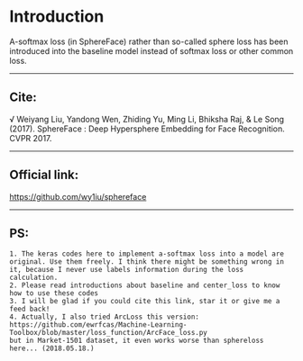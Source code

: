 Introduction
============
A-softmax loss (in SphereFace) rather than so-called sphere loss has been introduced into the baseline model instead of softmax loss or other common loss.

---
Cite:
-----
√ Weiyang Liu, Yandong Wen, Zhiding Yu, Ming Li, Bhiksha Raj, & Le Song (2017). SphereFace : Deep Hypersphere Embedding for Face Recognition. CVPR 2017.

---
Official link:
--------------
https://github.com/wy1iu/sphereface

---
PS:
---
    1. The keras codes here to implement a-softmax loss into a model are original. Use them freely. I think there might be something wrong in it, because I never use labels information during the loss calculation.
    2. Please read introductions about baseline and center_loss to know how to use these codes 
    3. I will be glad if you could cite this link, star it or give me a feed back!
    4. Actually, I also tried ArcLoss this version:
    https://github.com/ewrfcas/Machine-Learning-Toolbox/blob/master/loss_function/ArcFace_loss.py
    but in Market-1501 dataset, it even works worse than sphereloss here... (2018.05.18.)
